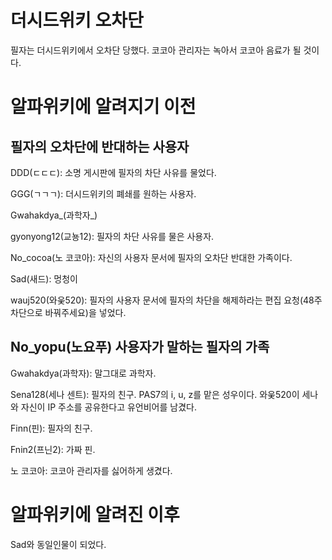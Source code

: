 # 더시드위키 오차단
필자는 더시드위키에서 오차단 당했다. 코코아 관리자는 녹아서 코코아 음료가 될 것이다.
# 알파위키에 알려지기 이전
## 필자의 오차단에 반대하는 사용자
DDD(ㄷㄷㄷ): 소명 게시판에 필자의 차단 사유를 물었다.

GGG(ㄱㄱㄱ): 더시드위키의 폐쇄를 원하는 사용자.

Gwahakdya_(과학자_)

gyonyong12(교뇽12): 필자의 차단 사유를 물은 사용자.

No_cocoa(노 코코아): 자신의 사용자 문서에 필자의 오차단 반대한 가족이다.

Sad(새드): 멍청이

wauj520(와웆520): 필자의 사용자 문서에 필자의 차단을 해제하라는 편집 요청(48주 차단으로 바꿔주세요)을 넣었다.
## No_yopu(노요푸) 사용자가 말하는 필자의 가족
Gwahakdya(과학자): 말그대로 과학자.

Sena128(세나 센트): 필자의 친구. PAS7의 i, u, z를 맡은 성우이다. 와웆520이 세나와 자신이 IP 주소를 공유한다고 유언비어를 남겼다.

Finn(핀): 필자의 친구.

Fnin2(프닌2): 가짜 핀.

노 코코아: 코코아 관리자를 싫어하게 생겼다.
# 알파위키에 알려진 이후
Sad와 동일인물이 되었다.

